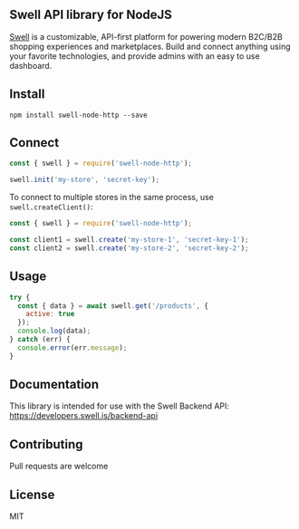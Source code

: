## Swell API library for NodeJS

[Swell](https://www.swell.is) is a customizable, API-first platform for powering modern B2C/B2B shopping experiences and marketplaces. Build and connect anything using your favorite technologies, and provide admins with an easy to use dashboard.

## Install

    npm install swell-node-http --save

## Connect

```javascript
const { swell } = require('swell-node-http');

swell.init('my-store', 'secret-key');
```

To connect to multiple stores in the same process, use `swell.createClient()`:

```javascript
const { swell } = require('swell-node-http');

const client1 = swell.create('my-store-1', 'secret-key-1');
const client2 = swell.create('my-store-2', 'secret-key-2');
```

## Usage

```javascript
try {
  const { data } = await swell.get('/products', {
    active: true
  });
  console.log(data);
} catch (err) {
  console.error(err.message);
}
```

## Documentation

This library is intended for use with the Swell Backend API: https://developers.swell.is/backend-api

## Contributing

Pull requests are welcome

## License

MIT
